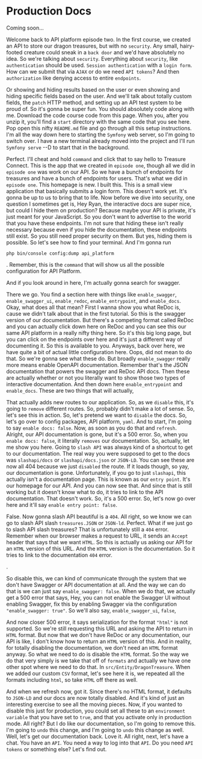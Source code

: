 # Production Docs

Coming soon...

Welcome back to API platform episode two. In the first course, we created an API to store our dragon treasures, but with no `security`. Any small, hairy-footed creature could sneak in a `back door` and we'd have absolutely no idea. So we're talking about `security`. Everything about `security`, like `authentication` should be used. `Session authentication` with a `login form`. How can we submit that via `AJAX` or do we need `API tokens`? And then `authorization` like denying access to entire `endpoints`.

Or showing and hiding results based on the user or even showing and hiding specific
fields based on the user. And we'll talk about totally custom fields, the `patch` HTTP
method, and setting up an API test system to be proud of. So it's gonna be super fun.
You should absolutely code along with me. Download the code course code from this
page. When you, after you unzip it, you'll find a `start` directory with the same code
that you see here. Pop open this nifty `README.md` file and go through all this setup
instructions. I'm all the way down here to starting the `Symfony` web server, so I'm
going to switch over. I have a new terminal already moved into the project and I'll run
`Symfony serve` --D to start that in the background.

Perfect. I'll cheat and hold `command` and click that to say hello to Treasure Connect.
This is the app that we created in `episode one`, though all we did in `episode one` was
work on our API. So we have a bunch of endpoints for treasures and have a bunch of
endpoints for users. That's what we did in `episode one`. This homepage is new. I built
this. This is a small view application that basically submits a login form. This
doesn't work yet. It's gonna be up to us to bring that to life. Now before we dive
into security, one question I sometimes get is, Hey Ryan, the interactive docs are
super nice, but could I hide them on production? Because maybe your API is private,
it's just meant for your JavaScript. So you don't want to advertise to the world that
you have these endpoints. I'm not sure that hiding these isn't really necessary
because even if you hide the documentation, these endpoints still exist. So you still
need proper security on them. But yes, hiding them is possible. So let's see how to find
your terminal. And I'm gonna run

```terminal
php bin/console config:dump api_platform
```

. Remember,
this is the `command` that will show us all the possible configuration for API Platform.

And if you look around in here, I'm actually gonna search for swagger.

There we go. You find a section here with things like `enable_swagger`, `enable_swagger_ui`, `enable_redoc`, `enable_entrypoint`, and `enable_docs`. Okay, what does all that mean? First I wanna show you what ReDoc is, cause we didn't talk about that in the first tutorial. So this is the swagger version of our documentation. But there's a competing format called ReDoc and you can actually click down here on ReDoc and you can see this our same API platform in a really nifty thing here. So it's this big long page, but you can click on the endpoints over here and it's just a different way of documenting it. So this is available to you. Anyways, back over here, we have quite a bit of actual little configuration here. Oops, did not mean to do that. So we're gonna see what these do. But broadly `enable_swagger` really more means enable OpenAPI documentation. Remember that's the JSON documentation that powers the swagger and ReDoc API docs. Then these are actually whether or not you literally want to show those two types of interactive documentation. And then down here `enable_entrypoint` and `enable_docs`. These are two things that will actually,

That actually adds new routes to our application. So, as we `disable` this, it's going to `remove` different routes. So, probably didn't make a lot of sense. So, let's see this in action. So, let's pretend we want to `disable` the docs. So, let's go over to config packages, API platform, `yaml`. And to start, I'm going to say `enable docs: false`. Now, as soon as you do that and `refresh`. Alright, our API documentation is gone, but it's a 500 error. So, when you `enable docs: false`, it literally `removes` our documentation. So, actually, let me show you here. Going to `slash API` was always kind of a shortcut to get to our documentation. The real way you were supposed to get to the docs was `slashapi/docs` or `slashapi/docs.json` or `JSON-LD`. You can see these are now all 404 because we just `disabled` the route. If it loads though, so yay, our documentation is gone. Unfortunately, if you go to just `slashapi`, this actually isn't a documentation page. This is known as our `entry point`. It's our homepage for our API. And you can now see that. And since that is still working but it doesn't know what to do, it tries to link to the API documentation. That doesn't work. So, it's a 500 error. So, let's now go over here and it'll say `enable entry point: false`.

False. Now gonna slash API beautiful is a `404`. All right, so we know we can go to
slash API slash `treasures.JSON` or `JSON-ld`. Perfect. What if we just go to slash
API slash treasures? That is unfortunately still a `404` error. Remember when our
browser makes a request to URL, it sends an `Accept` header that says that we want
`HTML`. So this is actually us asking our API for an `HTML` version of this URL.
And the `HTML` version is the documentation. So it tries to link to the documentation `404`
error.

<affirmative>.

So disable this, we can kind of communicate through the system that we don't have
Swagger or API documentation at all. And the way we can do that is we can just say
`enable_swagger: false`. When we do that, we actually get a 500 error that says, Hey,
you can not enable the Swagger UI without enabling Swagger, fix this by enabling Swagger via the configuration `"enable_swagger: true"`. So we'll also
say, `enable_swagger_ui`, `false`,

And now closer 500 error, it says serialization for the format `"html"` is not supported. So we're still requesting this URL and asking the API to return in `HTML` format. But now that we don't have ReDoc or any documentation, our API is like, I don't know how to return an `HTML` version of this. And in reality, for totally disabling the documentation, we don't need an `HTML` format anyway. So what we need to do is disable the `HTML` format. So the way we do that very simply is we take that off of `formats` and actually we have one other spot where we need to do that. In `src/Entity/DragonTreasure`. When we added our custom `CSV` format, let's see here it is, we repeated all the formats including `html`, so take `HTML` off there as well.

And when we refresh now, got it. Since there's no HTML format, it defaults to `JSON-LD` and our docs are now totally disabled. And it's kind of just an interesting exercise to see all the moving pieces. Now, if you wanted to disable this just for production, you could set all these to an `environment variable` that you have set to `true`, and that you activate only in production mode. All right? But I do like our documentation, so I'm going to remove this. I'm going to `undo` this change, and I'm going to `undo` this change as well. Well, let's get our documentation back. Love it. All right, next, let's have a chat. You have an `API`. You need a way to log into that `API`. Do you need `API tokens` or something else? Let's find out.

